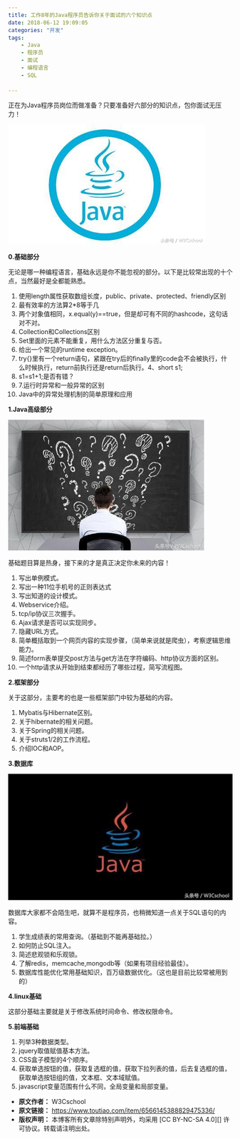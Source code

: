 ```yaml
---
title: 工作8年的Java程序员告诉你关于面试的六个知识点
date: 2018-06-12 19:09:05
categories: "开发"
tags:
	- Java
	- 程序员
	- 面试
	- 编程语言
	- SQL

---
```


正在为Java程序员岗位而做准备？只要准备好六部分的知识点，包你面试无压力！

![工作8年的Java程序员告诉你关于面试的六个知识点][8_Java]

**0.基础部分**

无论是哪一种编程语言，基础永远是你不能忽视的部分。以下是比较常出现的十个点，当然最好是全都能熟悉。

1.  使用length属性获取数组长度，public、private、protected、friendly区别
2.  最有效率的方法算2\*8等于几
3.  两个对象值相同，x.equal(y)==true，但是却可有不同的hashcode，这句话对不对。
4.  Collection和Collections区别
5.  Set里面的元素不能重复，用什么方法区分重复与否。
6.  给出一个常见的runtime exception。
7.  try\{\}里有一个return语句，紧跟在try后的finally里的code会不会被执行，什么时候执行，return前执行还是return后执行。4、short s1;
8.  s1=s1+1;是否有错？
9.  7.运行时异常和一般异常的区别
10. Java中的异常处理机制的简单原理和应用

**1.Java高级部分**

![工作8年的Java程序员告诉你关于面试的六个知识点][8_Java 1]

基础题目算是热身，接下来的才是真正决定你未来的内容！

1.  写出单例模式。
2.  写出一种11位手机号的正则表达式
3.  写出知道的设计模式。
4.  Webservice介绍。
5.  tcp/ip协议三次握手。
6.  Ajax请求是否可以实现同步。
7.  隐藏URL方式。
8.  简单概括取到一个网页内容的实现步骤，（简单来说就是爬虫），考察逻辑思维能力。
9.  简述form表单提交post方法与get方法在字符编码、http协议方面的区别。
10. 一个http请求从开始到结束都经历了哪些过程，简写流程图。

**2.框架部分**

关于这部分，主要考的也是一些框架部门中较为基础的内容。

1.  Mybatis与Hibernate区别。
2.  关于hibernate的相关问题。
3.  关于Spring的相关问题。
4.  关于struts1/2的工作流程。
5.  介绍IOC和AOP。

**3.数据库**

![工作8年的Java程序员告诉你关于面试的六个知识点][8_Java 2]

数据库大家都不会陌生吧，就算不是程序员，也稍微知道一点关于SQL语句的内容。

1.  学生成绩表的常用查询。（基础到不能再基础拉。）
2.  如何防止SQL注入。
3.  简述悲观锁和乐观锁。
4.  了解redis，memcache,mongodb等（如果有项目经验最佳）。
5.  数据库性能优化常用基础知识，百万级数据优化。（这也是目前比较常被用到的）

**4.linux基础**

这部分基础主要就是关于修改系统时间命令、修改权限命令。

**5.前端基础**

1.  列举3种数据类型。
2.  jquery取值赋值基本方法。
3.  CSS盒子模型的4个顺序。
4.  获取单选按钮的值，获取复选框的值，获取下拉列表的值，后去复选框的值，获取单选按钮组的值，文本框、文本域赋值。
5.  javascript变量范围有什么不同，全局变量和局部变量。


[8_Java]: static/resources/crawler/6ZYN-UAYZ-UF6N.jpg
[8_Java 1]: static/resources/crawler/NE7Z-222U-UBVM.jpg
[8_Java 2]: static/resources/crawler/MZRF-NNQI-RNEI.jpg
 *  **原文作者：** W3Cschool
 *  **原文链接：** https://www.toutiao.com/item/6566145388829475336/
 *  **版权声明：** 本博客所有文章除特别声明外，均采用 [CC BY-NC-SA 4.0][] 许可协议。转载请注明出处。
